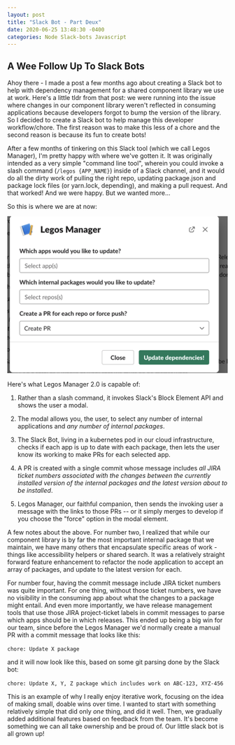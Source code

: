 ```yaml
---
layout: post
title: "Slack Bot - Part Deux"
date: 2020-06-25 13:48:30 -0400
categories: Node Slack-bots Javascript
---
```


## A Wee Follow Up To Slack Bots

Ahoy there - I made a post a few months ago about creating a Slack bot to help with dependency management for a shared component library we use at work. Here's a little tldr from that post: we were running into the issue where changes in our component library weren't reflected in consuming applications because developers forgot to bump the version of the library. So I decided to create a Slack bot to help manage this developer workflow/chore. The first reason was to make this less of a chore and the second reason is because its fun to create bots!

After a few months of tinkering on this Slack tool (which we call Legos Manager), I'm pretty happy with where we've gotten it. It was originally intended as a very simple "command line tool", wherein you could invoke a slash command (`/legos {APP_NAME}`) inside of a Slack channel, and it would do all the dirty work of pulling the right repo, updating package.json and package lock files (or yarn.lock, depending), and making a pull request. And that worked! And we were happy. But we wanted more...

So this is where we are at now:

![oooh fancy modal oooohh](/assets/img/update_to_slack_bot.png)

Here's what Legos Manager 2.0 is capable of:

1. Rather than a slash command, it invokes Slack's Block Element API and shows the user a modal.

2. The modal allows you, the user, to select any number of internal applications and *any number of internal packages*.

3. The Slack Bot, living in a kubernetes pod in our cloud infrastructure, checks if each app is up to date with each package, then lets the user know its working to make PRs for each selected app.

4. A PR is created with a single commit whose message includes *all JIRA ticket numbers associated with the changes between the currently installed version of the internal packages and the latest version about to be installed*.

5. Legos Manager, our faithful companion, then sends the invoking user a message with the links to those PRs -- or it simply merges to develop if you choose the "force" option in the modal element.

A few notes about the above. For number two, I realized that while our component library is by far the most important internal package that we maintain, we have many others that encapsulate specific areas of work - things like accessibility helpers or shared search. It was a relatively straight forward feature enhancement to refactor the node application to accept an array of packages, and update to the latest version for each.

For number four, having the commit message include JIRA ticket numbers was quite important. For one thing, without those ticket numbers, we have no visibility in the consuming app about what the changes to a package might entail. And even more importantly, we have release management tools that use those JIRA project-ticket labels in commit messages to parse which apps should be in which releases. This ended up being a big win for our team, since before the Legos Manager we'd normally create a manual PR with a commit message that looks like this:

`chore: Update X package`

and it will now look like this, based on some git parsing done by the Slack bot:

`chore: Update X, Y, Z package which includes work on ABC-123, XYZ-456`

This is an example of why I really enjoy iterative work, focusing on the idea of making small, doable wins over time. I wanted to start with something relatively simple that did only *one* thing, and did it well. Then, we gradually added additional features based on feedback from the team. It's become something we can all take ownership and be proud of. Our little slack bot is all grown up!

